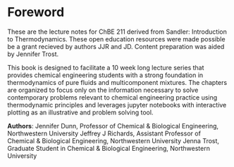 # Foreword

These are the lecture notes for ChBE 211 derived from Sandler: Introduction to Thermodynamics. These open education resources were made possible be a grant recieved by authors JJR and JD. Content preparation was aided by Jennifer Trost. 

This book is designed to facilitate a 10 week long lecture series that provides chemical engineering students with a strong foundation in thermodynamics of pure fluids and multicomponent mixtures. The chapters are organized to focus only on the information necessary to solve contemporary problems relevant to chemical engineering practice using thermodynamic principles and leverages jupyter notebooks with interactive plotting as an illustrative and problem solving tool.

**Authors**:
Jennifer Dunn, Professor of Chemical & Biological Engineering, Northwestern University
Jeffrey J Richards, Assistant Professor of Chemical & Biological Engineering, Northwestern University
Jenna Trost, Graduate Student in Chemical & Biological Engineering, Northwestern University




```{tableofcontents}
```
